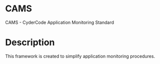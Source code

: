 # CAMS
CAMS - CyderCode Application Monitoring Standard

# Description
This framework is created to simplify application monitoring procedures. 

